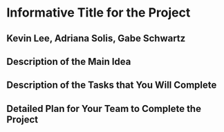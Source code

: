 # Informative Title for the Project

## Kevin Lee, Adriana Solis, Gabe Schwartz

## Description of the Main Idea

## Description of the Tasks that You Will Complete

## Detailed Plan for Your Team to Complete the Project
